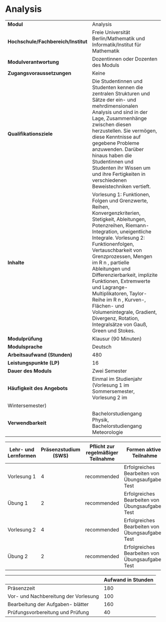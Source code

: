 # Analysis
|                                    |   |
|------------------------------------|---|
|**Modul**                           | Analysis |
|**Hochschule/Fachbereich/Institut** | Freie Universität Berlin/Mathematik und Informatik/Institut für Mathematik |
|**Modulverantwortung**              | Dozentinnen oder Dozenten des Moduls |
|**Zugangsvoraussetzungen**          | Keine |
|**Qualifikationsziele**             | Die Studentinnen und Studenten kennen die zentralen Strukturen und Sätze der ein- und mehrdimensionalen Analysis und sind in der Lage, Zusammenhänge zwischen diesen herzustellen. Sie vermögen, diese Kenntnisse auf gegebene Probleme anzuwenden. Darüber hinaus haben die Studentinnen und Studenten ihr Wissen um und ihre Fertigkeiten in verschiedenen Beweistechniken vertieft. |
|**Inhalte**                         | Vorlesung 1: Funktionen, Folgen und Grenzwerte, Reihen, Konvergenzkriterien, Stetigkeit, Ableitungen, Potenzreihen, Riemann-Integration, uneigentliche Integrale. Vorlesung 2: Funktionenfolgen, Vertauschbarkeit von Grenzprozessen, Mengen im R n , partielle Ableitungen und Differenzierbarkeit, implizite Funktionen, Extremwerte und Lagrange-Multiplikatoren, Taylor-Reihe im R n , Kurven-, Flächen- und Volumenintegrale, Gradient, Divergenz, Rotation, Integralsätze von Gauß, Green und Stokes. |
|**Modulprüfung**                    | Klausur (90 Minuten) |
|**Modulsprache**                    | Deutsch |
|**Arbeitsaufwand (Stunden)**        | 480 |
|**Leistungspunkte (LP)**            | 16 |
|**Dauer des Moduls**                | Zwei Semester |
|**Häufigkeit des Angebots**         | Einmal im Studienjahr (Vorlesung 1 im Sommersemester, Vorlesung 2 im
Wintersemester) |
|**Verwendbarkeit**                  | Bachelorstudiengang Physik, Bachelorstudiengang Meteorologie |

| Lehr- und Lernformen | Präsenzstudium <br> (SWS) | Pflicht zur regelmäßiger Teilnahme | Formen aktiver Teilnahme |
| ---------------------|---------------------------|------------------------------------|------------------------- |
| Vorlesung 1          | 4                         | recommended                        | Erfolgreiches Bearbeiten von Übungsaufgaben, Test |
| Übung 1              | 2                         | recommended                        | Erfolgreiches Bearbeiten von Übungsaufgaben, Test |
| Vorlesung 2          | 4                         | recommended                        | Erfolgreiches Bearbeiten von Übungsaufgaben, Test |
| Übung 2              | 2                         | recommended                        | Erfolgreiches Bearbeiten von Übungsaufgaben, Test |

|   | Aufwand in Stunden |
| - |--------------------|
| Präsenzzeit                              | 180   |
| Vor- und Nachbereitung der Vorlesung     | 100   |
| Bearbeitung der Aufgaben- blätter        | 160   |
| Prüfungsvorbereitung und Prüfung         | 40    |
